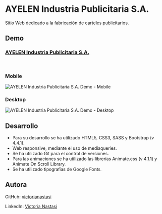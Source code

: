 # AYELEN Industria Publicitaria S.A.
Sitio Web dedicado a la fabricación de carteles publicitarios.

## Demo
### [AYELEN Industria Publicitaria S.A.](https://victorianastasi.github.io/proyectoAYN/)
<br>

### Mobile
![AYELEN Industria Publicitaria S.A. Demo - Mobile](demo/ayn-mobile.gif)

### Desktop
![AYELEN Industria Publicitaria S.A. Demo - Desktop](demo/ayn-desktop.gif)

## Desarrollo
- Para su desarrollo se ha utilizado HTML5, CSS3, SASS y Bootstrap (v 4.4.1).
- Web responsive, mediante el uso de mediaqueries.
- Se ha utilizado Git para el control de versiones.
- Para las animaciones se ha utilizado las librerías Animate.css (v 4.1.1) y Animate On Scroll Library.
- Se ha utilizado tipografías de Google Fonts.

## Autora
GitHub: [victorianastasi](https://github.com/victorianastasi)

LinkedIn: [Victoria Nastasi](https://www.linkedin.com/in/victoria-nastasi-74b007237/)
